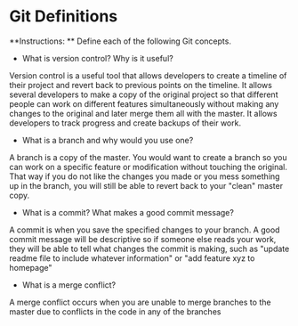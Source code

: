 # Git Definitions

**Instructions: ** Define each of the following Git concepts.

* What is version control?  Why is it useful?

Version control is a useful tool that allows developers to create a timeline of their project and revert back to previous points on the timeline.  It allows several developers to make a copy of the original project so that different people can work on different features simultaneously without making any changes to the original and later merge them all with the master. It allows developers to track progress and create backups of their work. 

* What is a branch and why would you use one?

A branch is a copy of the master.  You would want to create a branch so you can work on a specific feature or modification without touching the original. That way if you do not like the changes you made or you mess something up in the branch, you will still be able to revert back to your "clean" master copy. 

* What is a commit? What makes a good commit message?

A commit is when you save the specified changes to your branch.  A good commit message will be descriptive so if someone else reads your work, they will be able to tell what changes the commit is making, such as "update readme file to include whatever information" or "add feature xyz to homepage"

* What is a merge conflict?

A merge conflict occurs when you are unable to merge branches to the master due to conflicts in the code in any of the branches 

